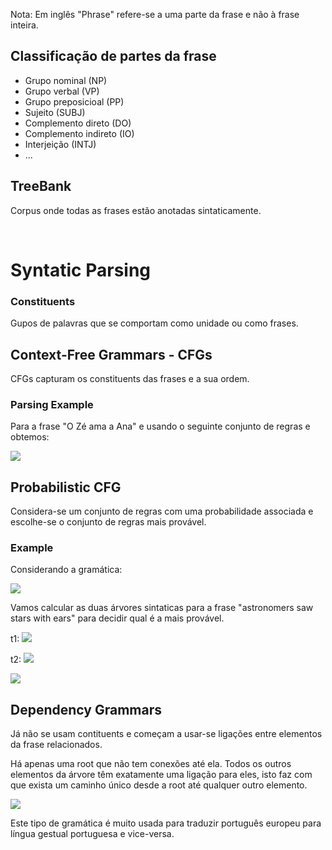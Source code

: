 Nota: Em inglês "Phrase" refere-se a uma parte da frase e não à frase inteira.

## Classificação de partes da frase

- Grupo nominal (NP)
- Grupo verbal (VP)
- Grupo preposicioal (PP)
- Sujeito (SUBJ)
- Complemento direto (DO)
- Complemento indireto (IO)
- Interjeição (INTJ)
- ...

## TreeBank

Corpus onde todas as frases estão anotadas sintaticamente.

<br>

# Syntatic Parsing

### Constituents

Gupos de palavras que se comportam como unidade ou como frases.

## Context-Free Grammars - CFGs

CFGs capturam os constituents das frases e a sua ordem.

### Parsing Example

Para a frase "O Zé ama a Ana" e usando o seguinte conjunto de regras e obtemos:

<img src="Imagens/Aula9 Syntatic Parsing Example.png">

## Probabilistic CFG

Considera-se um conjunto de regras com uma probabilidade associada e escolhe-se o conjunto de regras mais provável.

### Example

Considerando a gramática:

<img src="Imagens/Aula9 Probabilistic CFG Example1.png">

Vamos calcular as duas árvores sintaticas para a frase "astronomers saw stars with ears" para decidir qual é a mais provável.

t1:
<img src="Imagens/Aula9 Probabilistic CFG Example2.png">

t2:
<img src="Imagens/Aula9 Probabilistic CFG Example3.png">

<img src="Imagens/Aula9 Probabilistic CFG Example4.png">

## Dependency Grammars

Já não se usam contituents e começam a usar-se ligações entre elementos da frase relacionados.

Há apenas uma root que não tem conexões até ela. Todos os outros elementos da árvore têm exatamente uma ligação para eles, isto faz com que exista um caminho único desde a root até qualquer outro elemento.

<img src="Imagens/Aula9 Dependency Grammar Example.png">

Este tipo de gramática é muito usada para traduzir português europeu para língua gestual portuguesa e vice-versa.
